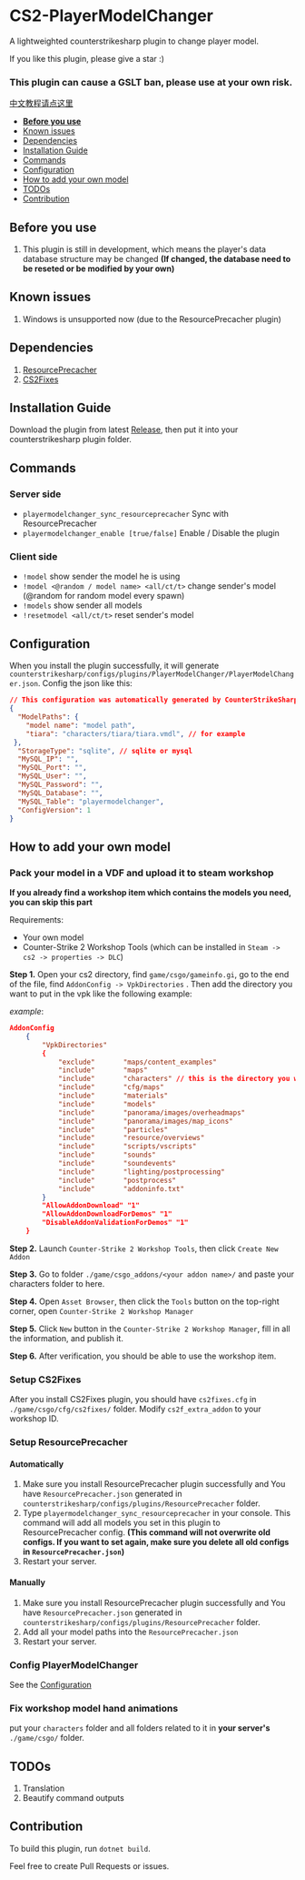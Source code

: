 # CS2-PlayerModelChanger
A lightweighted counterstrikesharp plugin to change player model.

If you like this plugin, please give a star :)
### This plugin can cause a GSLT ban, please use at your own risk.
[中文教程请点这里](https://github.com/samyycX/CS2-PlayerModelChanger/blob/master/README_CN.md)
- **[Before you use](#before-you-use)**
- [Known issues](#known-issues)
- [Dependencies](#dependencies)
- [Installation Guide](#installation-guide)
- [Commands](#commands)
- [Configuration](#configuration)
- [How to add your own model](#how-to-add-your-own-model)
- [TODOs](#todos)
- [Contribution](#contribution)
## Before you use
1. This plugin is still in development, which means the player's data database structure may be changed **(If changed, the database need to be reseted or be modified by your own)**
## Known issues
1. Windows is unsupported now (due to the ResourcePrecacher plugin)

## Dependencies
1. [ResourcePrecacher](https://github.com/KillStr3aK/ResourcePrecacher)
2. [CS2Fixes](https://github.com/Source2ZE/CS2Fixes)

## Installation Guide
Download the plugin from latest [Release](https://github.com/samyycX/CS2-PlayerModelChanger/releases), then put it into your counterstrikesharp plugin folder.

## Commands
### Server side
- `playermodelchanger_sync_resourceprecacher` Sync with ResourcePrecacher
- `playermodelchanger_enable [true/false]` Enable / Disable the plugin
### Client side
- `!model` show sender the model he is using
- `!model <@random / model name> <all/ct/t>` change sender's model (@random for random model every spawn)
- `!models` show sender all models
- `!resetmodel <all/ct/t>` reset sender's model

## Configuration
When you install the plugin successfully, it will generate `counterstrikesharp/configs/plugins/PlayerModelChanger/PlayerModelChanger.json`.
Config the json like this:
```json
// This configuration was automatically generated by CounterStrikeSharp for plugin 'PlayerModelChanger', at 2024/02/23 11:41:05
{
  "ModelPaths": {
	"model name": "model path",
	"tiara": "characters/tiara/tiara.vmdl", // for example
 },
  "StorageType": "sqlite", // sqlite or mysql
  "MySQL_IP": "",
  "MySQL_Port": "",
  "MySQL_User": "",
  "MySQL_Password": "",
  "MySQL_Database": "",
  "MySQL_Table": "playermodelchanger",
  "ConfigVersion": 1
}
```

## How to add your own model

### Pack your model in a VDF and upload it to steam workshop
**If you already find a workshop item which contains the models you need, you can skip this part**

Requirements:
- Your own model
- Counter-Strike 2 Workshop Tools (which can be installed in `Steam -> cs2 -> properties -> DLC`)

**Step 1.** Open your cs2 directory, find `game/csgo/gameinfo.gi`,
go to the  end of the file, find `AddonConfig -> VpkDirectories`
. Then add the directory you want to put in the vpk like the following example:


*example*:
```json
AddonConfig	
	{
		"VpkDirectories"
		{
			"exclude"       "maps/content_examples"
			"include"       "maps"
			"include"		"characters" // this is the directory you want to add to the vpk
			"include"       "cfg/maps"
			"include"       "materials"
			"include"       "models"
			"include"       "panorama/images/overheadmaps"
			"include"       "panorama/images/map_icons"
			"include"       "particles"
			"include"       "resource/overviews"
			"include"       "scripts/vscripts"
			"include"       "sounds"
			"include"       "soundevents"
			"include"       "lighting/postprocessing"
			"include"       "postprocess"
			"include"       "addoninfo.txt"
		} 
		"AllowAddonDownload" "1"
		"AllowAddonDownloadForDemos" "1"
		"DisableAddonValidationForDemos" "1"
	}
```

**Step 2.** Launch `Counter-Strike 2 Workshop Tools`, then click `Create New Addon`

**Step 3.** Go to folder `./game/csgo_addons/<your addon name>/` and paste your characters folder to here.

**Step 4.** Open `Asset Browser`, then click the `Tools` button on the top-right corner, open `Counter-Strike 2 Workshop Manager`

**Step 5.** Click `New` button in the `Counter-Strike 2 Workshop Manager`, fill in all the information, and publish it.

**Step 6.** After verification, you should be able to use the workshop item.

### Setup CS2Fixes
After you install CS2Fixes plugin, you should have `cs2fixes.cfg` in `./game/csgo/cfg/cs2fixes/` folder.
Modify `cs2f_extra_addon` to your workshop ID.

### Setup ResourcePrecacher
#### Automatically
1. Make sure you install ResourcePrecacher plugin successfully and You have `ResourcePrecacher.json` generated in `counterstrikesharp/configs/plugins/ResourcePrecacher` folder.
2. Type `playermodelchanger_sync_resourceprecacher` in your console. This command will add all models you set in this plugin to ResourcePrecacher config. **(This command will not overwrite old configs. If you want to set again, make sure you delete all old configs in `ResourcePrecacher.json`)**
3. Restart your server.

#### Manually
1. Make sure you install ResourcePrecacher plugin successfully and You have `ResourcePrecacher.json` generated in `counterstrikesharp/configs/plugins/ResourcePrecacher` folder.
2. Add all your model paths into the `ResourcePrecacher.json`
3. Restart your server.

### Config PlayerModelChanger
See the [Configuration](#configuration)

### Fix workshop model hand animations
put your `characters` folder and all folders related to it in **your server's** `./game/csgo/` folder.

## TODOs
1. Translation
2. Beautify command outputs

## Contribution
To build this plugin, run `dotnet build`.

Feel free to create Pull Requests or issues.